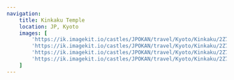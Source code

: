 ```yaml
---
navigation:
    title: Kinkaku Temple
    location: JP, Kyoto
    images: [
        'https://ik.imagekit.io/castles/JPOKAN/travel/Kyoto/Kinkaku/2Z7A0432.jpg?updatedAt=1736779973735',
        'https://ik.imagekit.io/castles/JPOKAN/travel/Kyoto/Kinkaku/2Z7A0451.jpg?updatedAt=1736779973941',
        'https://ik.imagekit.io/castles/JPOKAN/travel/Kyoto/Kinkaku/2Z7A0452_01.jpg?updatedAt=1736779973940',
        'https://ik.imagekit.io/castles/JPOKAN/travel/Kyoto/Kinkaku/2Z7A0474_01.jpg?updatedAt=1736779974020'
    ]
---
```

#

